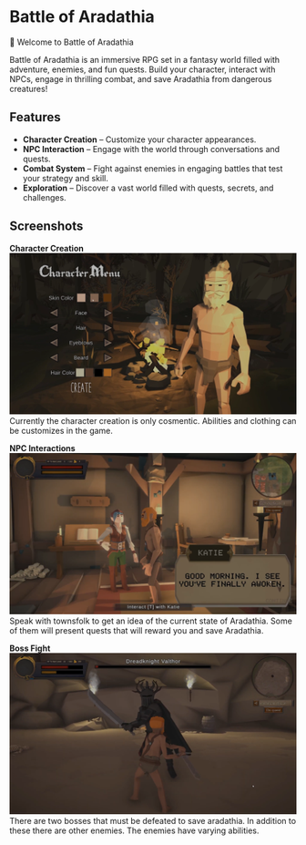 # Battle of Aradathia

🏰 Welcome to Battle of Aradathia

Battle of Aradathia is an immersive RPG set in a fantasy world filled with adventure, enemies, and fun quests. Build your character, interact with NPCs, engage in thrilling combat, and save Aradathia from dangerous creatures!

##  Features  

- **Character Creation** – Customize your character appearances.  
- **NPC Interaction** – Engage with the world through conversations and quests.  
- **Combat System** – Fight against enemies in engaging battles that test your strategy and skill.  
- **Exploration** – Discover a vast world filled with quests, secrets, and challenges.

## Screenshots

**Character Creation**
![Character Creation](Figures/characterCreation.png)
Currently the character creation is only cosmentic. Abilities and clothing can be customizes in the game.

**NPC Interactions**
![NPC Interactions](Figures/interactions.png)
Speak with townsfolk to get an idea of the current state of Aradathia. Some of them will present quests that will reward you and save Aradathia.

**Boss Fight**
![Fight](Figures/fight.png)
There are two bosses that must be defeated to save aradathia. In addition to these there are other enemies. The enemies have varying abilities.
